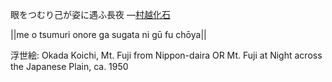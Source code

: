 眼をつむり己が姿に遇ふ長夜
—[村越化石](https://ja.wikipedia.org/wiki/村越化石)

||me o tsumuri onore ga sugata ni gū fu chōya||

浮世絵: Okada Koichi, Mt. Fuji from Nippon-daira OR Mt. Fuji at Night across the Japanese Plain, ca. 1950